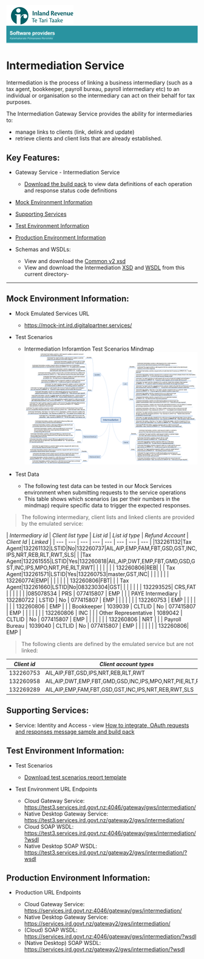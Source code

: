![IRD logo](../Images/IRlogo.gif)
![Software Dev](../Images/SoftwareDev.png)

# Intermediation Service

Intermediation is the process of linking a business intermediary (such as a tax agent, 
bookkeeper, payroll bureau, payroll intermediary etc) to an individual or organisation 
so the intermediary can act on their behalf for tax purposes. 

The Intermediation Gateway Service provides the ability for intermediaries to:
- manage links to clients (link, delink and update) 
- retrieve clients and client lists that are already established.

## Key Features:

- Gateway Service -  Intermediation Service 
	- [Download the build pack](Latest/Gateway%20Services%20Build%20Pack%20-%20Intermediation%20Service.pdf) to view data definitions of each operation and response status code definitions

- [Mock Environment Information](#Mock-Environment-Information)
- [Supporting Services](#Supporting-Services)
- [Test Environment Information](#Test-Environment-Information)
- [Production Environment Information](#Production-Environment-Information)

 - Schemas and WSDLs:
	- View and download the [Common v2 xsd](../Schema%20-%20Common/Common.v2.xsd)
	- View and download the Intermediation [XSD](Latest/Intermediation.v1.xsd) and [WSDL](Latest/IntermediationDevWsdl.v1.wsdl) from this current directory-

---

## Mock Environment Information:

* Mock Emulated Services URL
	* https://mock-int.ird.digitalpartner.services/ 

* Test Scenarios 	
	- Intermediation Inforamtion  Test Scenarios Mindmap
	![Test Scenarios](images/Intermediation-test-scenarios.png)	

* Test Data
	* The following test data can be tested in our Mock Services environment when submitting requests to the service operations
	* This table shows which scenarios (as per their numbers in the mindmap) require specific data to trigger the expected responses. 

> The following intermediary, client lists and linked clients are provided by the emulated service:

| *Intermediary id* | *Client list type* | *List id* | *List id type* | *Refund Account* | *Client Id* | *Linked* |
| --- | --- | --- | --- | --- | --- | --- | --- | 
|132261132|Tax Agent|132261132|LSTID|No|132260737|AIL,AIP,EMP,FAM,FBT,GSD,GST,INC,IPS,NRT,REB,RLT,RWT,SLS|
| |Tax Agent|132261555|LSTID|Yes|132260818|AIL,AIP,DWT,EMP,FBT,GMD,GSD,GST,INC,IPS,MPO,NRT,PIE,RLT,RWT|
| | | | | | 132260806|REB|
| | Tax Agent|132261571|LSTID|Yes|132260753|master,GST,INC|
| | | | | | 132260774|EMP|
| | | | | | 132260806|FBT|
| | Tax Agent|132261660|LSTID|No|083230304|GST|
| | | | | | 132293525| CRS,FAT |
| | | | | |085078534 | PRS | 077415807 | EMP |
| | PAYE Intermediary | 132280722 | LSTID | No | 077415807 | EMP |
| | | | | | 132260753 | EMP |
| | | | | | 132260806 | EMP |
| | Bookkeeper | 1039039 | CLTLID | No | 077415807 | EMP |
| | | | | | 132260806 | INC | 
| | Other Representative | 1089042 | CLTLID | No | 077415807 | EMP |
| | | | | | 132260806 | NRT | 
| | Payroll Bureau | 1039040 | CLTLID | No | 077415807 | EMP |
| | | | | | 132260806| EMP |	

> The following clients are defined by the emulated service but are not linked:

| *Client id* | *Client account types* |
| --- | --- | 
| 132260753| AIL,AIP,FBT,GSD,IPS,NRT,REB,RLT,RWT |
| 132260958 | AIL,AIP,DWT,EMP,FBT,GMD,GSD,INC,IPS,MPO,NRT,PIE,RLT,RWT |
| 132269289 | AIL,AIP,EMP,FAM,FBT,GSD,GST,INC,IPS,NRT,REB,RWT,SLS |


## Supporting Services:

* Service: Identity and Access - view [How to integrate, OAuth requests and responses message sample and build pack](../Service%20-%20Identity%20and%20Access/Latest/) 

## Test Environment Information:

* Test Scenarios
	- [Download test scenarios report template](Intermediation%20Service%20-%20Test%20Scenarios%20Report%20Template.docx)

* Test Environment URL Endpoints
	
	* Cloud Gateway Service: https://test3.services.ird.govt.nz:4046/gateway/gws/intermediation/
	* Native Desktop Gateway Service: https://test3.services.ird.govt.nz/gateway2/gws/intermediation/
	* Cloud SOAP WSDL: https://test3.services.ird.govt.nz:4046/gateway/gws/intermediation/?wsdl
	* Native Desktop SOAP WSDL: https://test3.services.ird.govt.nz/gateway2/gws/intermediation/?wsdl
            
## Production Environment Information:

* Production URL Endpoints

	- Cloud Gateway Service: https://services.ird.govt.nz:4046/gateway/gws/intermediation/
	- Native Desktop Gateway Service: https://services.ird.govt.nz/gateway2/gws/intermediation/
	- (Cloud) SOAP WSDL: https://services.ird.govt.nz:4046/gateway/gws/intermediation/?wsdl
	- (Native Desktop) SOAP WSDL: https://services.ird.govt.nz/gateway2/gws/intermediation/?wsdl